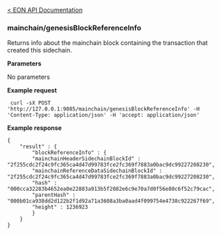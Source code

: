 [&lt; EON API Documentation](/doc/api/index.md) 
### mainchain/genesisBlockReferenceInfo

Returns info about the mainchain block containing the transaction that created this sidechain. 

**Parameters**

No parameters

**Example request**

     curl -sX POST 'http://127.0.0.1:9085/mainchain/genesisBlockReferenceInfo' -H 'Content-Type: application/json' -H 'accept: application/json'  

**Example response**

    {
        "result" : {
            "blockReferenceInfo" : {
            "mainchainHeaderSidechainBlockId" : "2f255cdc2f24c9fc365ca4d47d99783fce2fc369f7883a0bac9dc99227208230",
            "mainchainReferenceDataSidechainBlockId" : "2f255cdc2f24c9fc365ca4d47d99783fce2fc369f7883a0bac9dc99227208230",
            "hash" : "000cca32283b4652ea0e22883a913b5f2082e6c9e70a7d0f56e80c6f52c79cac",
            "parentHash" : "000b01ca938dd2d122b2f1d92a71a3608a3ba0aad4f099754e4738c922267f69",
            "height" : 1236923
            }
        }
    }